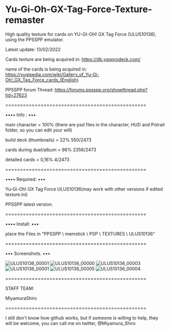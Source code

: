 
# Yu-Gi-Oh-GX-Tag-Force-Texture-remaster

High quality texture for cards on YU-GI-OH! GX Tag Force (ULUS10136), using the PPSSPP emulator.

Latest update: 13/02/2022

Cards texture are being acquired in:
https://db.ygoprodeck.com/
 
name of the cards is being acquired in:
https://yugipedia.com/wiki/Gallery_of_Yu-Gi-Oh!_GX_Tag_Force_cards_(English)

PPSSPP forum Thread:
https://forums.ppsspp.org/showthread.php?tid=27623

================================================

•••• Info : •••

main character = 100% (there are psd files in the character, HUD and Potrait folder, so you can edit your will) 

build deck (thumbnails) = 22% 550/2473

cards during duel/album = 96% 2356/2473 

detailed cards = 0,16% 4/2473

================================================

•••• Required: •••

Yu-Gi-Oh! GX Tag Force ULUS10136(may work with other versions if edited texture.ini) 

PPSSPP latest version.

================================================

•••• Install: •••

place the Files in "PPSSPP \ memstick \ PSP \ TEXTURES \ ULUS10136"

================================================

••• Screenshots. •••

![ULUS10136_00001](https://user-images.githubusercontent.com/84588191/119859155-800f2400-beeb-11eb-8ba8-36243a4b8f01.jpg)
![ULUS10136_00000](https://user-images.githubusercontent.com/84588191/120943877-f8ee5700-c707-11eb-84ba-17dddc90ca1d.jpg)
![ULUS10136_00003](https://user-images.githubusercontent.com/84588191/120943902-128f9e80-c708-11eb-9621-c68ab3fd3d32.jpg)
![ULUS10136_00001](https://user-images.githubusercontent.com/84588191/120943905-18857f80-c708-11eb-9176-01a8f22aa959.jpg)
![ULUS10136_00005](https://user-images.githubusercontent.com/84588191/120943912-1e7b6080-c708-11eb-8164-2b6a11c98b89.jpg)
![ULUS10136_00004](https://user-images.githubusercontent.com/84588191/120943916-23401480-c708-11eb-9402-483db1bca8c7.jpg)


================================================

STAFF TEAM:

MiyamuraShiro

================================================

I still don't know how github works, but if someone is willing to help, they will be welcome, you can call me on twitter, @Miyamura_Shiro
